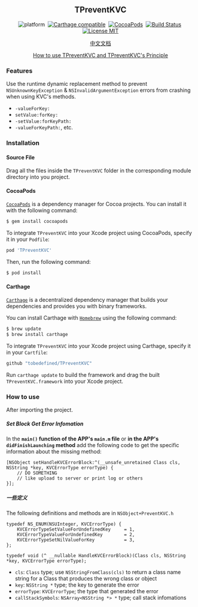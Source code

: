 <div align="center">

TPreventKVC
------

</div>

<div align="center">

![platform](https://img.shields.io/badge/Platform-iOS%20%7C%20tvOS%20%7C%20macOS%20%7C%20watchOS-brightgreen.svg)&nbsp;
[![Carthage compatible](https://img.shields.io/badge/Carthage-compatible-4BC51D.svg?style=flat)](https://github.com/Carthage/Carthage)&nbsp;
[![CocoaPods](https://img.shields.io/badge/Cocoapods-compatible-brightgreen.svg?style=flat)](http://cocoapods.org/)&nbsp;
[![Build Status](https://travis-ci.org/ToBeDefined/TPreventKVC.svg?branch=master)](https://travis-ci.org/ToBeDefined/TPreventKVC)&nbsp;
[![License MIT](https://img.shields.io/badge/license-MIT-green.svg?style=flat)](https://github.com/tobedefined/TPreventKVC/blob/master/LICENSE)

</div>

<div align="center">

[中文文档](README_CN.md)

[How to use TPreventKVC and TPreventKVC's Principle](http://tbd.ink/2018/04/04/iOS/18040401.TPreventKVC%E7%9A%84%E4%BD%BF%E7%94%A8%E5%92%8C%E5%AE%9E%E7%8E%B0/index/)

</div>


### Features

Use the runtime dynamic replacement method to prevent `NSUnknownKeyException` & `NSInvalidArgumentException` errors from crashing when using KVC's methods.

- `-valueForKey:`
- `setValue:forKey:`
- `-setValue:forKeyPath:`
- `-valueForKeyPath:`, etc.


### Installation

#### Source File

Drag all the files inside the `TPreventKVC` folder in the corresponding module directory into you project.

#### CocoaPods

[`CocoaPods`](https://cocoapods.org/) is a dependency manager for Cocoa projects. You can install it with the following command:

```bash
$ gem install cocoapods
```

To integrate `TPreventKVC` into your Xcode project using CocoaPods, specify it in your `Podfile`:

```ruby
pod 'TPreventKVC'
```

Then, run the following command:

```bash
$ pod install
```

#### Carthage

[`Carthage`](https://github.com/Carthage/Carthage) is a decentralized dependency manager that builds your dependencies and provides you with binary frameworks.

You can install Carthage with [`Homebrew`](https://brew.sh/) using the following command:

```bash
$ brew update
$ brew install carthage
```

To integrate `TPreventKVC` into your Xcode project using Carthage, specify it in your `Cartfile`:

```ruby
github "tobedefined/TPreventKVC"
```

Run `carthage update` to build the framework and drag the built `TPreventKVC.framework` into your Xcode project.

### How to use

After importing the project.

##### Set Block Get Error Infomation

In the  **`main()` function of the APP's `main.m` file**  or  **in the APP's `didFinishLaunching` method**  add the following code to get the specific information about the missing method:

```objc
[NSObject setHandleKVCErrorBlock:^(__unsafe_unretained Class cls, NSString *key, KVCErrorType errorType) {
    // DO SOMETHING
    // like upload to server or print log or others
}];
```

##### 一些定义

The following definitions and methods are in `NSObject+PreventKVC.h`

```objc
typedef NS_ENUM(NSUInteger, KVCErrorType) {
    KVCErrorTypeSetValueForUndefinedKey     = 1,
    KVCErrorTypeValueForUndefinedKey        = 2,
    KVCErrorTypeSetNilValueForKey           = 3,
};

typedef void (^ __nullable HandleKVCErrorBlock)(Class cls, NSString *key, KVCErrorType errorType);
```

- `cls`: `Class` type; use `NSStringFromClass(cls)` to return a class name string for a Class that produces the wrong class or object
- `key`: `NSString *` type; the key to generate the error
- `errorType`: `KVCErrorType`; the type that generated the error
- `callStackSymbols`: `NSArray<NSString *> *` type; call stack infomations


